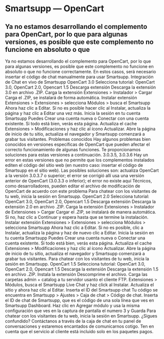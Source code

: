 # Smartsupp — OpenCart
## Ya no estamos desarrollando el complemento para OpenCart, por lo que para algunas versiones, es posible que este complemento no funcione en absoluto o que 
Ya no estamos desarrollando el complemento para OpenCart, por lo que para algunas versiones, es posible que este complemento no funcione en absoluto o que no funcione correctamente. En estos casos, será necesario insertar el código de chat manualmente para usar Smartsupp.
Integración de Chat en vivo de Smartsupp
OpenCart 3.0
Selecciona tutorial: OpenCart 3.0, OpenCart 2.0, Opencart 1.5
Descarga extensión
Descarga la extensión 3.0 en archivo .ZIP.
Carga la extensión
Extensiones > Instalador > Cargar
Carga el .ZIP, se instalará de forma automática.
Instalar extensión
Extensiones > Extensiones > selecciona Módulos > busca el Smartsupp 
Ahora haz clic a Editar. Si no es posible hacer clic al Instalar, actualiza la página y haz clic a Editar una vez más.
Inicia la sesión en tu cuenta Smartsupp
Puedes Crear una cuenta nueva o Conectar con una cuenta existente.
Si todo está bien, verás esta página.
Actualiza el cache
Extensiones > Modificaciones y haz clic al ícono Actualizar.
Abre la página de inicio de tu sitio, actualiza el navegador y Smartsupp comenzará a grabar tus visitantes.
Problemas conocidos
Hay algunos problemas bien conocidos en versiones específicas de OpenCart que pueden afectar el correcto funcionamiento de algunas funciones. Te proporcionamos soluciones para estas versiones a continuación.
3.0.3.5, 3.0.3.6
Hay un error en estas versiones que no permite que los complementos instalados editen el código del sitio web (en nuestro caso: insertar el código de Smartsupp en el sitio web). Las posibles soluciones son:
actualiza OpenCart a la versión 3.0.3.7 o superior; el error se corrigió allí
usa una versión anterior de OpenCart (3.0.3.3 o inferior); el error no existe aquí
Técnicos, como desarrolladores, pueden editar el archivo de modificación de OpenCart de acuerdo con este problema 
Para chatear con los visitantes de tu web, inicia la sesión en Smartsupp.
OpenCart 2.0
Selecciona tutorial: OpenCart 3.0, OpenCart 2.0, Opencart 1.5
Descarga extensión
Descarga la extensión 2.0 en archivo .ZIP.
Carga la extensión
Extensiones > Instalador de Extensiones > Cargar
Cargar el .ZIP, se instalará de manera automática. Si no, haz clic a Continuar y espera hasta que se termine la instalación.
Instalar extensión
Extensiones > Extensiones > selecciona Módulos > selecciona Smartsupp 
Ahora haz clic a Editar. Si no es posible, clic a Instalar, actualiza la página y haz de nuevo clic a Editar.
Inicia la sesión en tu cuenta Smartsupp
Puedes Crear una cuenta nueva o Conectar una cuenta existente.
Si todo está bien, verás esta página.
Actualiza el cache
Extensiones > Modificaciones y haz clic al ícono Actualizar.
Abre la página de inicio de tu sitio, actualiza el navegador y Smartsupp comenzará a grabar tus visitantes.
Para chatear con los visitantes de tu web, inicia la sesión en Smartsupp.
OpenCart 1.5
Selecciona tutorial: OpenCart 3.0, OpenCart 2.0, Opencart 1.5
Descarga la extensión
Descarga la extensión 1.5 en archivo .ZIP.
Instala la extensión
Descomprime el archivo. Carga las carpetas admin + catalog a tu servidor usanto el cliente FTP.
Extensiones > Módulos, busca el Smartsupp Live Chat y haz click al Instalar. 
Actualiza el sitio y ahora haz clic al Editar.
Inserta el ID del Smartsupp chat
Tu código se encuentra en Smartsupp > Ajustes > Caja de chat > Código de chat.
Inserta el ID de chat de Smartsupp, que es el código de una sola línea que ves en Smartsupp Dashboard.
Haz clic en Agregar módulo y usa la misma configuración que ves en la captura de pantalla el numero 3 y Guarda 
Para chatear con los visitantes de tu web, inicia la sesión en Smartsupp.
¿Sigues confundido? Contáctanos a través de la caja de chat en tu panel de conversaciones y estaremos encantados de comunicarnos cotigo. Ten en cuenta que el servicio al cliente está incluido solo en los paquetes pagos.

